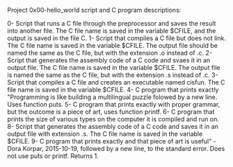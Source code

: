 Project 0x00-hello_world script and C program descriptions:

0- Script that runs a C file through the preprocessor and saves the result into another file. The C file name is saved in the variable $CFILE, and the output is saved in the file C.
1- Script that compiles a C file but does not link. The C file name is saved in the variable $CFILE. The output file should be named the same as the C file, but with the extension .o instead of .c. 
2- Script that generates the assembly code of a C code and svaes it in an output file. The C file name is saved in the variable $CFILE. The output file is named the same as the C file, but with the extension .s instead of .c.
3- Script that compiles a C file and creates an executable named cisfun. The C file name is saved in the variable $CFILE.
4- C program that prints exactly "Programming is like building a multilingual puzzle folowed by a new line. Uses function puts.
5- C program that prints exactly with proper grammar, but the outcome is a piece of art, uses function printf.
6- C program that prints the size of various types on the computer it is compiled and run on.
8- Script that generates the assembly code of a C code and saves it in an output file with extension .s. The C file name is saved in the variable $CFILE.
9- C program that prints exactly and that piece of art is useful" - Dora Korpar, 2015-10-19, followed by a new line, to the standard error. Does not use puts or printf. Returns 1.
